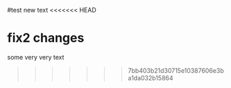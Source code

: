 #test
new text
<<<<<<< HEAD







fix2 changes
=======
 
 some very very text
>>>>>>> 7bb403b21d30715e10387606e3ba1da032b15864
